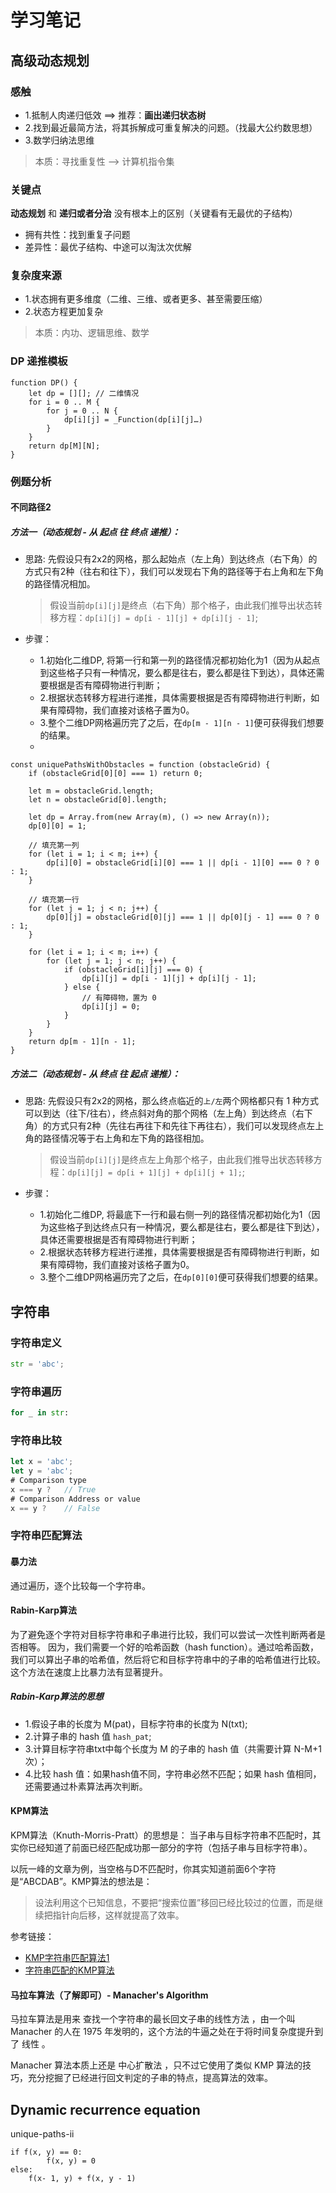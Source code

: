 # 学习笔记

## 高级动态规划

### 感触

- 1.抵制人肉递归低效 ==> 推荐：**画出递归状态树**
- 2.找到最近最简方法，将其拆解成可重复解决的问题。（找最大公约数思想）
- 3.数学归纳法思维

> 本质：寻找重复性 --> 计算机指令集

### 关键点

**动态规划** 和 **递归或者分治** 没有根本上的区别（关键看有无最优的子结构）

- 拥有共性：找到重复子问题
- 差异性：最优子结构、中途可以淘汰次优解

### 复杂度来源

- 1.状态拥有更多维度（二维、三维、或者更多、甚至需要压缩）
- 2.状态方程更加复杂

> 本质：内功、逻辑思维、数学

### DP 递推模板

```
function DP() {
    let dp = [][]; // 二维情况 
    for i = 0 .. M { 
        for j = 0 .. N { 
            dp[i][j] = _Function(dp[i][j]…) 
        }
    }
    return dp[M][N];
} 
```

### 例题分析

#### 不同路径2

##### 方法一（动态规划 - 从 起点 往 终点 递推）：

- 思路: 先假设只有2x2的网格，那么起始点（左上角）到达终点（右下角）的方式只有2种（往右和往下），我们可以发现右下角的路径等于右上角和左下角的路径情况相加。

  > 假设当前`dp[i][j]`是终点（右下角）那个格子，由此我们推导出状态转移方程：`dp[i][j] = dp[i - 1][j] + dp[i][j - 1]`;

- 步骤：

  - 1.初始化二维DP, 将第一行和第一列的路径情况都初始化为1（因为从起点到这些格子只有一种情况，要么都是往右，要么都是往下到达），具体还需要根据是否有障碍物进行判断；
  - 2.根据状态转移方程进行递推，具体需要根据是否有障碍物进行判断，如果有障碍物，我们直接对该格子置为0。
  - 3.整个二维DP网格遍历完了之后，在`dp[m - 1][n - 1]`便可获得我们想要的结果。
  - 



```
const uniquePathsWithObstacles = function (obstacleGrid) {
    if (obstacleGrid[0][0] === 1) return 0;

    let m = obstacleGrid.length;
    let n = obstacleGrid[0].length;

    let dp = Array.from(new Array(m), () => new Array(n));
    dp[0][0] = 1;

    // 填充第一列
    for (let i = 1; i < m; i++) {
        dp[i][0] = obstacleGrid[i][0] === 1 || dp[i - 1][0] === 0 ? 0 : 1;
    }

    // 填充第一行
    for (let j = 1; j < n; j++) {
        dp[0][j] = obstacleGrid[0][j] === 1 || dp[0][j - 1] === 0 ? 0 : 1;
    }

    for (let i = 1; i < m; i++) {
        for (let j = 1; j < n; j++) {
            if (obstacleGrid[i][j] === 0) {
                dp[i][j] = dp[i - 1][j] + dp[i][j - 1];
            } else {
                // 有障碍物，置为 0
                dp[i][j] = 0;
            }
        }
    }
    return dp[m - 1][n - 1];
}
```

##### 方法二（动态规划 - 从 终点 往 起点 递推）：

- 思路: 先假设只有2x2的网格，那么终点临近的`上/左`两个网格都只有 1 种方式可以到达（往下/往右），终点斜对角的那个网格（左上角）到达终点（右下角）的方式只有2种（先往右再往下和先往下再往右），我们可以发现终点左上角的路径情况等于右上角和左下角的路径相加。

  > 假设当前`dp[i][j]`是终点左上角那个格子，由此我们推导出状态转移方程：`dp[i][j] = dp[i + 1][j] + dp[i][j + 1];`;

- 步骤：

  - 1.初始化二维DP, 将最底下一行和最右侧一列的路径情况都初始化为1（因为这些格子到达终点只有一种情况，要么都是往右，要么都是往下到达），具体还需要根据是否有障碍物进行判断；
  - 2.根据状态转移方程进行递推，具体需要根据是否有障碍物进行判断，如果有障碍物，我们直接对该格子置为0。
  - 3.整个二维DP网格遍历完了之后，在`dp[0][0]`便可获得我们想要的结果。

## 字符串

### 字符串定义

```python
str = 'abc';
```

### 字符串遍历

```python
for _ in str:
```

### 字符串比较

```javascript
let x = 'abc';
let y = 'abc';
# Comparison type
x === y ?   // True
# Comparison Address or value
x == y ? 	// False
```

### 字符串匹配算法

#### 暴力法

通过遍历，逐个比较每一个字符串。

#### Rabin-Karp算法

为了避免逐个字符对目标字符串和子串进行比较，我们可以尝试一次性判断两者是否相等。 因为，我们需要一个好的哈希函数（hash function）。通过哈希函数，我们可以算出子串的哈希值，然后将它和目标字符串中的子串的哈希值进行比较。这个方法在速度上比暴力法有显著提升。

##### Rabin-Karp算法的思想

- 1.假设子串的长度为 M(pat)，目标字符串的长度为 N(txt);
- 2.计算子串的 hash 值 `hash_pat`;
- 3.计算目标字符串txt中每个长度为 M 的子串的 hash 值（共需要计算 N-M+1 次）；
- 4.比较 hash 值：如果hash值不同，字符串必然不匹配；如果 hash 值相同，还需要通过朴素算法再次判断。

#### KPM算法

KPM算法（Knuth-Morris-Pratt）的思想是： 当子串与目标字符串不匹配时，其实你已经知道了前面已经匹配成功那一部分的字符（包括子串与目标字符串）。

以阮一峰的文章为例，当空格与D不匹配时，你其实知道前面6个字符是“ABCDAB”。KMP算法的想法是：

> 设法利用这个已知信息，不要把“搜索位置”移回已经比较过的位置，而是继续把指针向后移，这样就提高了效率。

参考链接：

- [KMP字符串匹配算法1](https://www.bilibili.com/video/av11866460?from=search&seid=17425875345653862171)
- [字符串匹配的KMP算法](http://www.ruanyifeng.com/blog/2013/05/Knuth–Morris–Pratt_algorithm.html)

#### 马拉车算法（了解即可）- Manacher's Algorithm

马拉车算法是用来 查找一个字符串的最长回文子串的线性方法 ，由一个叫 Manacher 的人在 1975 年发明的，这个方法的牛逼之处在于将时间复杂度提升到了 线性 。

Manacher 算法本质上还是 中心扩散法 ，只不过它使用了类似 KMP 算法的技巧，充分挖掘了已经进行回文判定的子串的特点，提高算法的效率。







## Dynamic recurrence equation

unique-paths-ii

```
if f(x, y) == 0:
		f(x, y) = 0
else:
	f(x- 1, y) + f(x, y - 1) 
```

